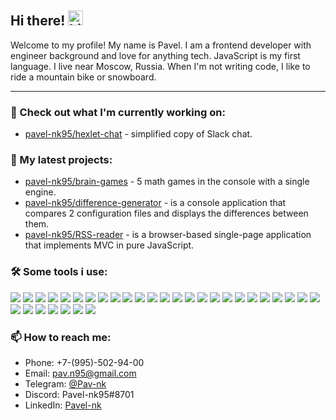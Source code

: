 ## Hi there! <img src="https://user-images.githubusercontent.com/1303154/88677602-1635ba80-d120-11ea-84d8-d263ba5fc3c0.gif" width="24px" alt="hi">

Welcome to my profile!
My name is Pavel.
I am a frontend developer with engineer background and love for anything tech.
JavaScript is my first language.
I live near Moscow, Russia.
When I'm not writing code, I like to ride a mountain bike or snowboard.

----

### 👷 Check out what I'm currently working on:

- [pavel-nk95/hexlet-chat](https://github.com/Pavel-nk95/frontend-project-lvl4) - simplified copy of Slack chat.

### 🌱 My latest projects:

- [pavel-nk95/brain-games](https://github.com/Pavel-nk95/brain-games) - 5 math games in the console with a single engine.
- [pavel-nk95/difference-generator](https://github.com/Pavel-nk95/difference-generator) - is a console application that compares 2 configuration files and displays the differences between them.
- [pavel-nk95/RSS-reader](https://github.com/Pavel-nk95/RSS-reader) - is a browser-based single-page application that implements MVC in pure JavaScript.

### 🛠️ Some tools i use:

<p>
    <img src="https://img.shields.io/badge/-Visual%20Studio%20Code-23A9F2?style=flat-square&logo=Visual%20Studio%20Code&logoColor=white"/>
    <img src="https://img.shields.io/badge/-Linux-FF9A00?style=flat-square&logo=Linux&logoColor=white"/>
    <img src="https://img.shields.io/badge/-GNU%20Bash-4EAA25?style=flat-square&logo=GNUBash&logoColor=white"/>
    <img src="https://img.shields.io/badge/-Github-181717?style=flat-square&logo=GitHub&logoColor=white"/>
    <img src="https://img.shields.io/badge/-JavaScript-EF9421?style=flat-square&logo=JavaScript&logoColor=white"/>
    <img src="https://img.shields.io/badge/-Git-F44D27?style=flat-square&logo=Git&logoColor=white"/>
    <img src="https://img.shields.io/badge/-Node.js-339933?style=flat-square&logo=Node.js&logoColor=white"/>
    <img src="https://img.shields.io/badge/-NPM-CB3837?style=flat-square&logo=NPM&logoColor=white"/>
    <img src="https://img.shields.io/badge/-Slack-E01563?style=flat-square&logo=Slack&logoColor=white"/>
    <img src="https://img.shields.io/badge/-WebPack-1C78C0?style=flat-square&logo=WebPack&logoColor=white"/>
    <img src="https://img.shields.io/badge/-ESLint-4B32C3?style=flat-square&logo=ESLint&logoColor=white"/>
    <img src="https://img.shields.io/badge/-HTML5-E34F26?style=flat-square&logo=HTML5&logoColor=white"/>
    <img src="https://img.shields.io/badge/-CSS3-1572B6?style=flat-square&logo=CSS3&logoColor=white"/>
    <img src="https://img.shields.io/badge/-React-35BDB2?style=flat-square&logo=React&logoColor=white"/>
    <img src="https://img.shields.io/badge/-Redux-764ABC?style=flat-square&logo=Redux&logoColor=white"/>
    <img src="https://img.shields.io/badge/-React%20Router-CA4245?style=flat-square&logo=ReactRouter&logoColor=white"/>
    <img src="https://img.shields.io/badge/-React%20Hook%20Form-EC5990?style=flat-square&logo=ReactHookForm&logoColor=white"/>
    <img src="https://img.shields.io/badge/-Jest-C21325?style=flat-square&logo=Jest&logoColor=white"/>
    <img src="https://img.shields.io/badge/-SASS-CC6699?style=flat-square&logo=Sass&logoColor=white"/>
    <img src="https://img.shields.io/badge/-Bootstrap-7952B3?style=flat-square&logo=Bootstrap&logoColor=white"/>
    <img src="https://img.shields.io/badge/-MUI-007FFF?style=flat-square&logo=MUI&logoColor=white"/>
    <img src="https://img.shields.io/badge/-i18next-26A69A?style=flat-square&logo=i18next&logoColor=white"/>
    <img src="https://img.shields.io/badge/-Gulp-CF4647?style=flat-square&logo=gulp&logoColor=white"/>
    <img src="https://img.shields.io/badge/-Pug-A86454?style=flat-square&logo=Pug&logoColor=white"/>
    <img src="https://img.shields.io/badge/-GitHub%20Actions-2088FF?style=flat-square&logo=GithubActions&logoColor=white"/>
    <img src="https://img.shields.io/badge/-Code%20Climate-000000?style=flat-square&logo=CodeClimate&logoColor=white"/>
    <img src="https://img.shields.io/badge/-Figma-F24E1E?style=flat-square&logo=Figma&logoColor=white"/>
    <img src="https://img.shields.io/badge/-Lodash-3492FF?style=flat-square&logo=Lodash&logoColor=white"/>
    <img src="https://img.shields.io/badge/-Axios-5A29E4?style=flat-square&logo=Axios&logoColor=white"/>
    <img src="https://img.shields.io/badge/-Obsidian-483699?style=flat-square&logo=Obsidian&logoColor=white"/>
    <img src="https://img.shields.io/badge/-Google%20Fonts-4285F4?style=flat-square&logo=GoogleFonts&logoColor=white"/>
    <img src="https://img.shields.io/badge/-Replit-667881?style=flat-square&logo=Replit&logoColor=white"/>
<p>

### 📫 How to reach me:

- Phone: +7-(995)-502-94-00
- Email: pav.n95@gmail.com
- Telegram: [@Pav-nk](https://t.me/Pav_nk)
- Discord: Pavel-nk95#8701
- LinkedIn:  [Pavel-nk](https://www.linkedin.com/in/pavel-nk/)
